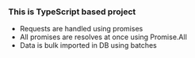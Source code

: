 ### This is TypeScript based project

- Requests are handled using promises  
- All promises are resolves at once using Promise.All
- Data is bulk imported in DB using batches
 